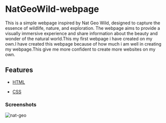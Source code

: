 # NatGeoWild-webpage
This is a simple webpage inspired by Nat Geo Wild, designed to capture the essence of wildlife, nature, and exploration. The webpage aims to provide a visually immersive experience and share information about the beauty and wonder of the natural world.This my first webpage i have created on my own.I have created this webpage because of how much i am well in creating my webpage.This give me more confident to create more websites on my own.
## Features
- [HTML](https://html.com)

- [CSS](https://tailwindcss.com)

### Screenshots
![nat-geo](https://github.com/MADHANKUMAR-R/NatGeoWild-webpage/assets/122138979/8afc7c2b-772f-477c-bc44-c7dabcaf1569)
